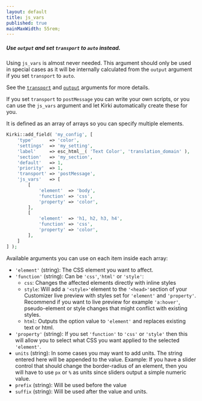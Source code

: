 ```yaml
---
layout: default
title: js_vars
published: true
mainMaxWidth: 55rem;
---
```


<div class="callout warning">
    <h5>Use <code>output</code> and set <code>transport</code> to <code>auto</code> instead.</h5>
    <p>Using <code>js_vars</code> is almost never needed. This argument should only be used in special cases as it will be internally calculated from the <code>output</code> argument if you set <code>transport</code> to <code>auto</code>.</p>
    <p>See the <a href="https://kirki.org/docs/arguments/transport.html"><code>transport</code></a> and <a href="https://kirki.org/docs/arguments/output.html"><code>output</code></a> arguments for more details.</p>
</div>


If you set `transport` to `postMessage` you can write your own scripts, or you can use the `js_vars` argument and let Kirki automatically create these for you.

It is defined as an array of arrays so you can specify multiple elements.

```php
Kirki::add_field( 'my_config', [
	'type'      => 'color',
	'settings'  => 'my_setting',
	'label'     => esc_html__( 'Text Color', 'translation_domain' ),
	'section'   => 'my_section',
	'default'   => 1,
	'priority'  => 1,
	'transport' => 'postMessage',
	'js_vars'   => [
		[
			'element'  => 'body',
			'function' => 'css',
			'property' => 'color',
		],
		[
			'element'  => 'h1, h2, h3, h4',
			'function' => 'css',
			'property' => 'color',
		],
	]
] );
```

Available arguments you can use on each item inside each array:

* `'element'` (string): The CSS element you want to affect.
* `'function'` (string): Can be `'css'`,`'html'` or `'style'`:
	* `css`: Changes the affected elements directly with inline styles
	* `style`: Will add a `'<style>'`element to the `'<head>'`section of your Customizer live preview with styles set for `'element'` and `'property'`. Recommend if you want to live preview for example `'a:hover'`, pseudo-element or style changes that might conflict with existing styles.
	* `html`: Outputs the option value to `'element'` and replaces existing text or html.
* `'property'` (string): If you set `'function'` to `'css'` or `'style'` then this will allow you to select what CSS you want applied to the selected `'element'`.
* `units` (string): In some cases you may want to add units. The string entered here will be appended to the value. Example: If you have a slider control that should change the border-radius of an element, then you will have to use `px` or `%` as units since sliders output a simple numeric value.
* `prefix` (string): Will be used before the value
* `suffix` (string): Will be used after the value and units.
